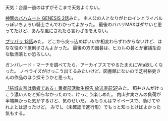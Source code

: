 天気：台風一過のはずがそこまで天気よくない。

[神撃のバハムート GENESIS 2話](http://www.nicovideo.jp/watch/1412917468)みた。
主人公の人となりがヒロインとライバルっぽいちょろい騎士さんでわかってよかった。
最後のバハリMAXはダサいと思ってたけど、あんな風にされたら言わざるをえない。

[プリパラ 13話](http://www.nicovideo.jp/watch/1412656039)みた。
どこから突っ込めばいいか相変わらずわからないけど、はなな役の下屋則子さんよかった。
最後の方の囲碁は、ヒカルの碁とか審議拒否な駄洒落とか恐ろしい。

ガンパレード・マーチを調べてたら、アーカイブスでやるたまえにVita欲しくなった。
ノベライズがけっこう出てるみたいけど、図書館にないので芝村裕吏さんの作品のほう探そうかと思った。

[「結城友奈は勇者である」勇者部活動生報告 放送直前SP](http://live.nicovideo.jp/watch/lv195090725)みた。
照井さんがけっこう濃い人だと知らなかったので、けっこう楽しめた。
内山夕実さんの負荷が半端無かった気がするけど、気のせいだ。
みもりんはマイペースで、助けてやれよとは思ったけど。
みでし（未確認で進行形）でもっと知っとけばよかった気もする。
